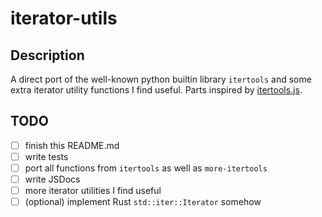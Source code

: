 # iterator-utils

## Description

A direct port of the well-known python builtin library `itertools` and some extra iterator utility functions I find useful. Parts inspired by [itertools.js](https://github.com/nvie/itertools.js).

## TODO

- [ ] finish this README.md
- [ ] write tests
- [ ] port all functions from `itertools` as well as `more-itertools`
- [ ] write JSDocs
- [ ] more iterator utilities I find useful
- [ ] (optional) implement Rust `std::iter::Iterator` somehow
